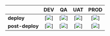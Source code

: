 |                 |                                                   DEV                                                    |                                                  QA                                                   |                                                   UAT                                                   |                                                   PROD                                                    |
|:----------------|:--------------------------------------------------------------------------------------------------------:|:-----------------------------------------------------------------------------------------------------:|:-------------------------------------------------------------------------------------------------------:|:---------------------------------------------------------------------------------------------------------:|
| **deploy**      |    [<img src="https://github.com/nckackerman/nckackerman.github.io/releases/tag/dev/dev-deploy.png">]    |   [<img src="https://github.com/nckackerman/nckackerman.github.io/releases/tag/qa/qa-deploy.png">]    |   [<img src="https://github.com/nckackerman/nckackerman.github.io/releases/tag/uat/uat-deploy.png">]    |   [<img src="https://github.com/nckackerman/nckackerman.github.io/releases/tag/prod/prod-deploy.png">]    |
| **post-deploy** | [<img src="https://github.com/nckackerman/nckackerman.github.io/releases/tag/dev/dev-post-deploy.png">]  | [<img src="https://github.com/nckackerman/nckackerman.github.io/releases/tag/qa/qa-post-deploy.png">] | [<img src="https://github.com/nckackerman/nckackerman.github.io/releases/tag/uat/uat-post-deploy.png">] | [<img src="https://github.com/nckackerman/nckackerman.github.io/releases/tag/prod/prod-post-deploy.png">] |
